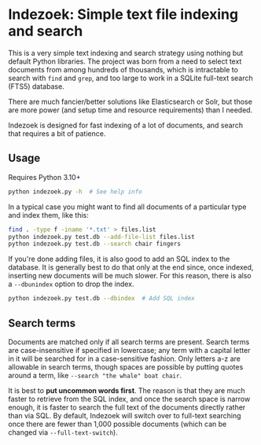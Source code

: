 # Indezoek: Simple text file indexing and search

This is a very simple text indexing and search strategy using nothing but default Python libraries. The project was born from a need to select text documents from among hundreds of thousands, which is intractable to search with `find` and `grep`, and too large to work in a SQLite full-text search (FTS5) database.

There are much fancier/better solutions like Elasticsearch or Solr, but those are more power (and setup time and resource requirements) than I needed.

Indezoek is designed for fast indexing of a lot of documents, and search that requires a bit of patience.

## Usage

Requires Python 3.10+

```bash
python indezoek.py -h  # See help info
```

In a typical case you might want to find all documents of a particular type and index them, like this:

```bash
find . -type f -iname '*.txt' > files.list
python indezoek.py test.db --add-file-list files.list
python indezoek.py test.db --search chair fingers
```

If you're done adding files, it is also good to add an SQL index to the database. It is generally best to do that only at the end since, once indexed, inserting new documents will be much slower. For this reason, there is also a `--dbunindex` option to drop the index.

```bash
python indezoek.py test.db --dbindex  # Add SQL index
```

## Search terms

Documents are matched only if all search terms are present. Search terms are case-insensitive if specified in lowercase; any term with a capital letter in it will be searched for in a case-sensitive fashion. Only letters a-z are allowable in search terms, though spaces are possible by putting quotes around a term, like `--search "the whale" boat chair`.

It is best to **put uncommon words first**. The reason is that they are much faster to retrieve from the SQL index, and once the search space is narrow enough, it is faster to search the full text of the documents directly rather than via SQL. By default, Indezoek will switch over to full-text searching once there are fewer than 1,000 possible documents (which can be changed via `--full-text-switch`).
